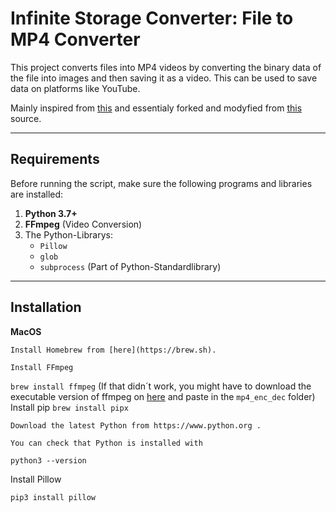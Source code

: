 # Infinite Storage Converter: File to MP4 Converter

This project converts files into MP4 videos by converting the binary data of the file into images and then saving it as a video. This can be used to save data on platforms like YouTube.

Mainly inspired from [this](https://github.com/DvorakDwarf/Infinite-Storage-Glitch) and essentialy forked and modyfied from [this](https://github.com/DvorakDwarf/Infinite-Storage-Glitch) source.

---

## Requirements

Before running the script, make sure the following programs and libraries are installed:

1. **Python 3.7+**
2. **FFmpeg** (Video Conversion)
3. The Python-Librarys:
   - `Pillow`
   - `glob`
   - `subprocess` (Part of Python-Standardlibrary)

---

## Installation

   **MacOS**

	Install Homebrew from [here](https://brew.sh).
	
	Install FFmpeg 
`brew install ffmpeg`
							(If that didn´t work, you might have to download the executable version of ffmpeg on [here](https://www.ffmpeg.org) and paste in the `mp4_enc_dec` folder)
	Install pip
`brew install pipx`
	

	Download the latest Python from https://www.python.org .

	You can check that Python is installed with
`python3 --version`

   Install Pillow
   
`pip3 install pillow`











